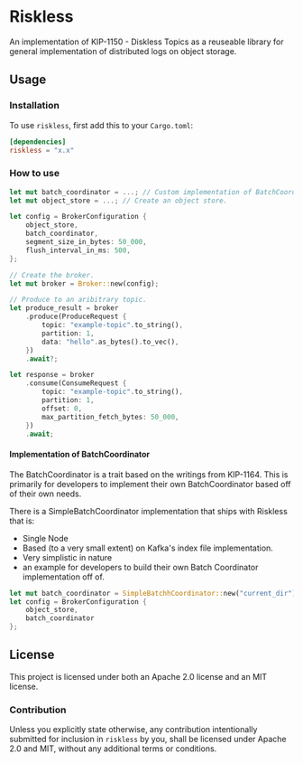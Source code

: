 # Riskless

An implementation of KIP-1150 - Diskless Topics as a reuseable library for general implementation of distributed logs on object storage. 

## Usage

### Installation

To use `riskless`, first add this to your `Cargo.toml`:

```toml
[dependencies]
riskless = "x.x"
```

### How to use

```rust
let mut batch_coordinator = ...; // Custom implementation of BatchCoordinator.
let mut object_store = ...; // Create an object store.

let config = BrokerConfiguration {
    object_store,
    batch_coordinator,
    segment_size_in_bytes: 50_000,
    flush_interval_in_ms: 500,
};

// Create the broker.
let mut broker = Broker::new(config);

// Produce to an aribitrary topic. 
let produce_result = broker
    .produce(ProduceRequest {
        topic: "example-topic".to_string(),
        partition: 1,
        data: "hello".as_bytes().to_vec(),
    })
    .await?;

let response = broker
    .consume(ConsumeRequest {
        topic: "example-topic".to_string(),
        partition: 1,
        offset: 0,
        max_partition_fetch_bytes: 50_000,
    })
    .await;
```

#### Implementation of BatchCoordinator

The BatchCoordinator is a trait based on the writings from KIP-1164. This is primarily for developers to implement their own BatchCoordinator based off of their own needs. 

There is a SimpleBatchCoordinator implementation that ships with Riskless that is: 

- Single Node
- Based (to a very small extent) on Kafka's index file implementation.
- Very simplistic in nature
- an example for developers to build their own Batch Coordinator implementation off of. 

```rust 
let mut batch_coordinator = SimpleBatchhCoordinator::new("current_dir");
let config = BrokerConfiguration {
    object_store,
    batch_coordinator
};
```

## License

This project is licensed under both an Apache 2.0 license and an MIT license.

### Contribution

Unless you explicitly state otherwise, any contribution intentionally submitted
for inclusion in `riskless` by you, shall be licensed under Apache 2.0 and MIT, without any additional
terms or conditions.